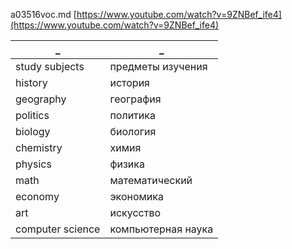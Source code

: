 a03516voc.md 
[https://www.youtube.com/watch?v=9ZNBef_ife4](https://www.youtube.com/watch?v=9ZNBef_ife4)  


_|_
--|--
study subjects|предметы изучения
history|история
geography|география
politics|политика
biology|биология
chemistry|химия
physics|физика
math|математический
economy|экономика
art|искусство
computer science|компьютерная наука


